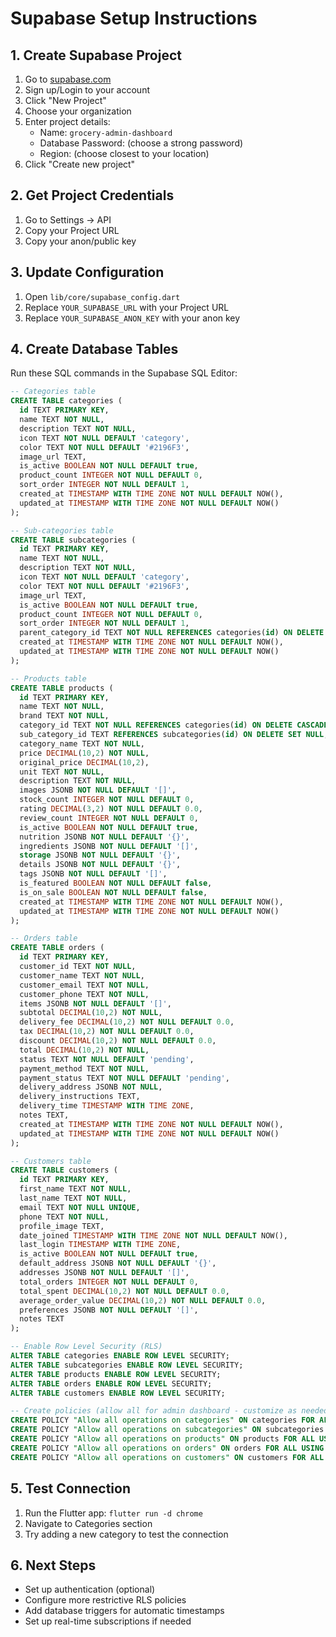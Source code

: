 # Supabase Setup Instructions

## 1. Create Supabase Project
1. Go to [supabase.com](https://supabase.com)
2. Sign up/Login to your account
3. Click "New Project"
4. Choose your organization
5. Enter project details:
   - Name: `grocery-admin-dashboard`
   - Database Password: (choose a strong password)
   - Region: (choose closest to your location)
6. Click "Create new project"

## 2. Get Project Credentials
1. Go to Settings → API
2. Copy your Project URL
3. Copy your anon/public key

## 3. Update Configuration
1. Open `lib/core/supabase_config.dart`
2. Replace `YOUR_SUPABASE_URL` with your Project URL
3. Replace `YOUR_SUPABASE_ANON_KEY` with your anon key

## 4. Create Database Tables
Run these SQL commands in the Supabase SQL Editor:

```sql
-- Categories table
CREATE TABLE categories (
  id TEXT PRIMARY KEY,
  name TEXT NOT NULL,
  description TEXT NOT NULL,
  icon TEXT NOT NULL DEFAULT 'category',
  color TEXT NOT NULL DEFAULT '#2196F3',
  image_url TEXT,
  is_active BOOLEAN NOT NULL DEFAULT true,
  product_count INTEGER NOT NULL DEFAULT 0,
  sort_order INTEGER NOT NULL DEFAULT 1,
  created_at TIMESTAMP WITH TIME ZONE NOT NULL DEFAULT NOW(),
  updated_at TIMESTAMP WITH TIME ZONE NOT NULL DEFAULT NOW()
);

-- Sub-categories table
CREATE TABLE subcategories (
  id TEXT PRIMARY KEY,
  name TEXT NOT NULL,
  description TEXT NOT NULL,
  icon TEXT NOT NULL DEFAULT 'category',
  color TEXT NOT NULL DEFAULT '#2196F3',
  image_url TEXT,
  is_active BOOLEAN NOT NULL DEFAULT true,
  product_count INTEGER NOT NULL DEFAULT 0,
  sort_order INTEGER NOT NULL DEFAULT 1,
  parent_category_id TEXT NOT NULL REFERENCES categories(id) ON DELETE CASCADE,
  created_at TIMESTAMP WITH TIME ZONE NOT NULL DEFAULT NOW(),
  updated_at TIMESTAMP WITH TIME ZONE NOT NULL DEFAULT NOW()
);

-- Products table
CREATE TABLE products (
  id TEXT PRIMARY KEY,
  name TEXT NOT NULL,
  brand TEXT NOT NULL,
  category_id TEXT NOT NULL REFERENCES categories(id) ON DELETE CASCADE,
  sub_category_id TEXT REFERENCES subcategories(id) ON DELETE SET NULL,
  category_name TEXT NOT NULL,
  price DECIMAL(10,2) NOT NULL,
  original_price DECIMAL(10,2),
  unit TEXT NOT NULL,
  description TEXT NOT NULL,
  images JSONB NOT NULL DEFAULT '[]',
  stock_count INTEGER NOT NULL DEFAULT 0,
  rating DECIMAL(3,2) NOT NULL DEFAULT 0.0,
  review_count INTEGER NOT NULL DEFAULT 0,
  is_active BOOLEAN NOT NULL DEFAULT true,
  nutrition JSONB NOT NULL DEFAULT '{}',
  ingredients JSONB NOT NULL DEFAULT '[]',
  storage JSONB NOT NULL DEFAULT '{}',
  details JSONB NOT NULL DEFAULT '{}',
  tags JSONB NOT NULL DEFAULT '[]',
  is_featured BOOLEAN NOT NULL DEFAULT false,
  is_on_sale BOOLEAN NOT NULL DEFAULT false,
  created_at TIMESTAMP WITH TIME ZONE NOT NULL DEFAULT NOW(),
  updated_at TIMESTAMP WITH TIME ZONE NOT NULL DEFAULT NOW()
);

-- Orders table
CREATE TABLE orders (
  id TEXT PRIMARY KEY,
  customer_id TEXT NOT NULL,
  customer_name TEXT NOT NULL,
  customer_email TEXT NOT NULL,
  customer_phone TEXT NOT NULL,
  items JSONB NOT NULL DEFAULT '[]',
  subtotal DECIMAL(10,2) NOT NULL,
  delivery_fee DECIMAL(10,2) NOT NULL DEFAULT 0.0,
  tax DECIMAL(10,2) NOT NULL DEFAULT 0.0,
  discount DECIMAL(10,2) NOT NULL DEFAULT 0.0,
  total DECIMAL(10,2) NOT NULL,
  status TEXT NOT NULL DEFAULT 'pending',
  payment_method TEXT NOT NULL,
  payment_status TEXT NOT NULL DEFAULT 'pending',
  delivery_address JSONB NOT NULL,
  delivery_instructions TEXT,
  delivery_time TIMESTAMP WITH TIME ZONE,
  notes TEXT,
  created_at TIMESTAMP WITH TIME ZONE NOT NULL DEFAULT NOW(),
  updated_at TIMESTAMP WITH TIME ZONE NOT NULL DEFAULT NOW()
);

-- Customers table
CREATE TABLE customers (
  id TEXT PRIMARY KEY,
  first_name TEXT NOT NULL,
  last_name TEXT NOT NULL,
  email TEXT NOT NULL UNIQUE,
  phone TEXT NOT NULL,
  profile_image TEXT,
  date_joined TIMESTAMP WITH TIME ZONE NOT NULL DEFAULT NOW(),
  last_login TIMESTAMP WITH TIME ZONE,
  is_active BOOLEAN NOT NULL DEFAULT true,
  default_address JSONB NOT NULL DEFAULT '{}',
  addresses JSONB NOT NULL DEFAULT '[]',
  total_orders INTEGER NOT NULL DEFAULT 0,
  total_spent DECIMAL(10,2) NOT NULL DEFAULT 0.0,
  average_order_value DECIMAL(10,2) NOT NULL DEFAULT 0.0,
  preferences JSONB NOT NULL DEFAULT '[]',
  notes TEXT
);

-- Enable Row Level Security (RLS)
ALTER TABLE categories ENABLE ROW LEVEL SECURITY;
ALTER TABLE subcategories ENABLE ROW LEVEL SECURITY;
ALTER TABLE products ENABLE ROW LEVEL SECURITY;
ALTER TABLE orders ENABLE ROW LEVEL SECURITY;
ALTER TABLE customers ENABLE ROW LEVEL SECURITY;

-- Create policies (allow all for admin dashboard - customize as needed)
CREATE POLICY "Allow all operations on categories" ON categories FOR ALL USING (true);
CREATE POLICY "Allow all operations on subcategories" ON subcategories FOR ALL USING (true);
CREATE POLICY "Allow all operations on products" ON products FOR ALL USING (true);
CREATE POLICY "Allow all operations on orders" ON orders FOR ALL USING (true);
CREATE POLICY "Allow all operations on customers" ON customers FOR ALL USING (true);
```

## 5. Test Connection
1. Run the Flutter app: `flutter run -d chrome`
2. Navigate to Categories section
3. Try adding a new category to test the connection

## 6. Next Steps
- Set up authentication (optional)
- Configure more restrictive RLS policies
- Add database triggers for automatic timestamps
- Set up real-time subscriptions if needed

